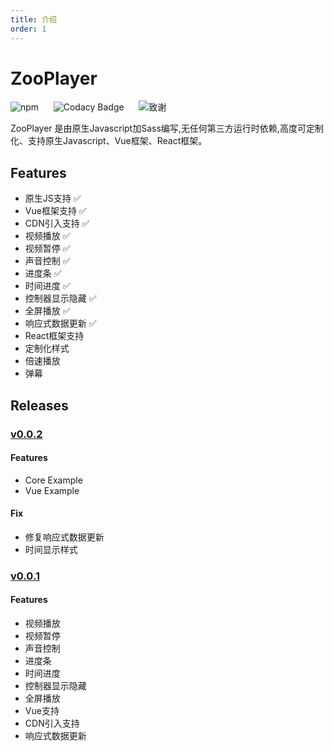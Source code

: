 ```yaml
---
title: 介绍
order: 1
---
```

#
# ZooPlayer

![npm](https://img.shields.io/npm/v/zooplayer?logo=npm) &nbsp;&nbsp;&nbsp;&nbsp; ![Codacy Badge](https://app.codacy.com/project/badge/Grade/518b91716e324139bd43c73fec83b3d1) &nbsp;&nbsp;&nbsp;&nbsp; ![致谢](https://img.shields.io/badge/%E8%87%B4%E8%B0%A2-NPlayer-9cf)

ZooPlayer 是由原生Javascript加Sass编写,无任何第三方运行时依赖,高度可定制化、支持原生Javascript、Vue框架、React框架。

## Features

- 原生JS支持 ✅
- Vue框架支持 ✅
- CDN引入支持 ✅
- 视频播放 ✅
- 视频暂停 ✅
- 声音控制 ✅
- 进度条 ✅
- 时间进度 ✅
- 控制器显示隐藏 ✅
- 全屏播放 ✅
- 响应式数据更新 ✅
- React框架支持 
- 定制化样式
- 倍速播放
- 弹幕


## Releases

### [v0.0.2](https://github.com/zhuzhongzheng1999/ZooPlayer/releases/tag/v0.0.2)

#### Features
- Core Example
- Vue Example

#### Fix
- 修复响应式数据更新
- 时间显示样式

### [v0.0.1](https://github.com/zhuzhongzheng1999/ZooPlayer/releases/tag/v0.0.1)

#### Features
- 视频播放
- 视频暂停
- 声音控制
- 进度条
- 时间进度
- 控制器显示隐藏
- 全屏播放
- Vue支持
- CDN引入支持
- 响应式数据更新
